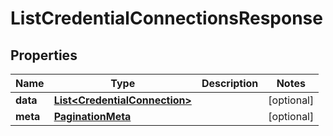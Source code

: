

# ListCredentialConnectionsResponse


## Properties

Name | Type | Description | Notes
------------ | ------------- | ------------- | -------------
**data** | [**List&lt;CredentialConnection&gt;**](CredentialConnection.md) |  |  [optional]
**meta** | [**PaginationMeta**](PaginationMeta.md) |  |  [optional]



